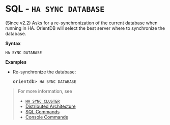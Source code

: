 # SQL - `HA SYNC DATABASE`

(Since v2.2) Asks for a re-synchronization of the current database when running in HA. OrientDB will select the best server where to synchronize the database.

**Syntax**

```
HA SYNC DATABASE
```

**Examples**

- Re-synchronize the database:

  <pre>
  orientdb> <code class='lang-sql userinput'>HA SYNC DATABASE</code>
  </pre>

>For more information, see
>- [`HA SYNC CLUSTER`](SQL-HA-Sync-Cluster.md)
>- [Distributed Architecture](Distributed-Architecture.md)
>- [SQL Commands](SQL.md)
>- [Console Commands](Console-Commands.md)
